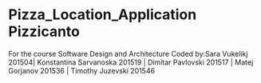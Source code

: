 # Pizza_Location_Application Pizzicanto
For the course Software Design and Architecture
Coded by:Sara Vukelikj 201504| Konstantina Sarvanoska 201519  | Dimitar Pavlovski 201517 | Matej Gorjanov 201536 | Timothy Juzevski 201546
